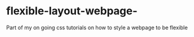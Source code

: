 # flexible-layout-webpage-
Part of my on going css tutorials on how to style a webpage to be flexible 
